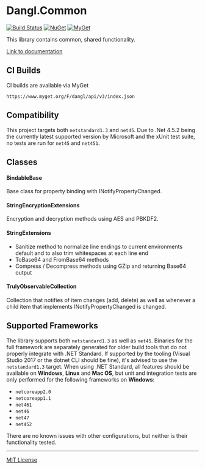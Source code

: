 # Dangl.Common
[![Build Status](https://jenkins.dangl.me/buildStatus/icon?job=Dangl.Common.Tests)](https://jenkins.dangl.me/job/Dangl.Common.Tests/)
[![NuGet](https://img.shields.io/nuget/v/Dangl.Common.svg)](https://www.nuget.org/packages/Dangl.Common)
[![MyGet](https://img.shields.io/myget/dangl/v/Dangl.Common.svg)]()

This library contains common, shared functionality.

[Link to documentation](https://docs.dangl-it.com/Projects/Dangl.Common)

## CI Builds

CI builds are available via MyGet

    https://www.myget.org/F/dangl/api/v3/index.json

## Compatibility

This project targets both `netstandard1.3` and `net45`. Due to .Net 4.5.2 being the currently latest supported version
by Microsoft and the xUnit test suite, no tests are run for `net45` and `net451`.

## Classes

#### BindableBase
Base class for property binding with INotifyPropertyChanged.

#### StringEncryptionExtensions
Encryption and decryption methods using AES and PBKDF2.

#### StringExtensions
* Sanitize method to normalize line endings to current environments default and to also trim whitespaces at each line end
* ToBase64 and FromBase64 methods
* Compress / Decompress methods using GZip and returning Base64 output

#### TrulyObservableCollection

Collection that notifies of item changes (add, delete) as well as whenever a child item that implements INotifyPropertyChanged is changed.

## Supported Frameworks

The library supports both `netstandard1.3` as well as `net45`. Binaries for the full framework are separately generated for older build tools that do not properly integrate with .NET Standard.
If supported by the tooling (Visual Studio 2017 or the dotnet CLI should be fine), it's advised to use the `netstandard1.3` target.
When using .NET Standard, all features should be available on **Windows**, **Linux** and **Mac OS**, but unit and integration tests are only performed for the following frameworks on **Windows**:
  - `netcoreapp2.0`
  - `netcoreapp1.1`
  - `net461`
  - `net46`
  - `net47`
  - `net452`

There are no known issues with other configurations, but neither is their functionality tested.

---

[MIT License](LICENSE.md)
